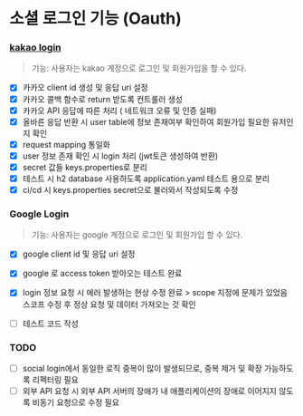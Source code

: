 # 소셜 로그인 기능 (Oauth)

### [kakao login](https://github.com/subwate/subwate-back/pull/6)
> 기능: 사용자는 kakao 계정으로 로그인 및 회원가입을 할 수 있다.
* [x] 카카오 client id 생성 및 응답 uri 설정
* [x] 카카오 콜백 함수로 return 받도록 컨트롤러 생성
* [x] 카카오 API 응답에 따른 처리 ( 네트워크 오류 및 인증 실패)
* [x] 올바른 응답 반환 시 user table에 정보 존재여부 확인하여 회원가입 필요한 유저인지 확인
* [x] request mapping 통일화
* [x] user 정보 존재 확인 시 login 처리 (jwt토큰 생성하여 반환) 
* [x] secret 값들 keys.properties로 분리
* [x] 테스트 시 h2 database 사용하도록 application.yaml 테스트 용으로 분리
* [x] ci/cd 시 keys.properties secret으로 불러와서 작성되도록 수정

### Google Login 
> 기능: 사용자는 google 계정으로 로그인 및 회원가입 할 수 있다.
* [x] google client id 및 응답 uri 설정
* [x] google 로 access token 받아오는 테스트 완료
* [x] login 정보 요청 시 에러 발생하는 현상 수정 완료
      > scope 지정에 문제가 있었음 스코프 수정 후 정상 요청 및 데이터 가져오는 것 확인
* [ ] 테스트 코드 작성 


### TODO
* [ ] social login에서 동일한 로직 중복이 많이 발생되므로, 중복 제거 및 확장 가능하도록 리펙터링 필요
* [ ] 외부 API 요청 시 외부 API 서버의 장애가 내 애플리케이션의 장애로 이어지지 않도록 비동기 요청으로 수정 필요
